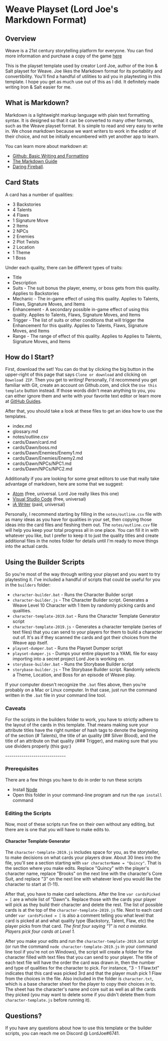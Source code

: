 # Weave Playset (Lord Joe's Markdown Format)

## Overview
Weave is a 21st century storytelling platform for everyone. You can find more information and purchase a copy of the game [here](https://weave.game/)

This is the playset template used by creator Lord Joe, author of the Iron & Salt playset for Weave. Joe likes the Markdown format for its portability and convertibility. You'll find a handful of utilities to aid you in playtesting in this template. I hope you get as much use out of this as I did. It definitely made writing Iron & Salt easier for me.

## What is Markdown?
Markdown is a lightweight markup language with plain text formatting syntax. It is designed so that it can be converted to many other formats, such as the Weave playset format. It is simple to read and very easy to write in. We chose markdown because we want writers to work in the editor of their choice, and not be initially encumbered with yet another app to learn.

You can learn more about markdown at:
- [Github: Basic Writing and Formatting](https://help.github.com/articles/basic-writing-and-formatting-syntax)
- [The Markdown Guide](https://www.markdownguide.org/)
- [Daring Fireball](https://daringfireball.net/projects/markdown/).

## Card Stats
A card has a number of qualities:
- 3 Backstories
- 4 Talents
- 4 Flaws
- 1 Signature Move
- 2 Items
- 2 NPCs
- 2 Enemies
- 2 Plot Twists
- 2 Location
- 1 Theme
- 1 Boss

Under each quality, there can be different types of traits:
- Title
- Description
- Suits - The suit bonus the player, enemy, or boss gets from this quality. Applies to Backstories
- Mechanic - The in-game effect of using this quality. Applies to Talents, Flaws, Signature Moves, and Items
- Enhancement - A secondary possible in-game effect of using this quality.  Applies to Talents, Flaws, Signature Moves, and Items
- Trigger - The list of suits or other conditions that will trigger the Enhancement for this quality.  Applies to Talents, Flaws, Signature Moves, and Items
- Range - The range of effect of this quality. Applies to  Applies to Talents, Signature Moves, and Items

## How do I Start?
First, download the set! You can do that by clicking the big button in the upper-right of this page that says `Clone or download` and clicking on `Download ZIP`. Then you get to writing! Personally, I'd recommend you get familiar with Git, create an account on Github.com, and click the `Use this template` button instead. If those words didn't mean anything to you, you can either ignore them and write with your favorite text editor or learn more at [GitHub Guides](https://guides.github.com/).

After that, you should take a look at these files to get an idea how to use the templates.
- index.md
- glossary.md
- notes/outline.csv
- cards/Dawn/card.md
- cards/Dawn/boss.md
- cards/Dawn/Enemies/Enemy1.md
- cards/Dawn/Enemies/Enemy2.md
- cards/Dawn/NPCs/NPC1.md
- cards/Dawn/NPCs/NPC2.md

Additionally if you are looking for some great editors to use that really take advantage of markdown, here are some that we suggest:
- [Atom](https://atom.io) \(free, universal. Lord Joe really likes this one\)
- [Visual Studio Code](https://code.visualstudio.com) \(free, universal\)
- [iA Writer](http://iawriter.com) \(paid, universal\)

Personally, I recommend starting by filling in the `notes/outline.csv` file with as many ideas as you have for qualities in your set, then copying those ideas into the card files and fleshing them out. The `notes/outline.csv` file will help you keep your total progress all in one place. You can fill it in with whatever you like, but I prefer to keep it to just the quality titles and create additional files in the notes folder for details until I'm ready to move things into the actual cards.

## Using the Builder Scripts
So you're most of the way through writing your playset and you want to try playtesting it. I've included a handful of scripts that could be useful for you in the `builders` folder:
- `character-builder.bat` - Runs the Character Builder script
- `character-builder.js` - The Character Builder script. Generates a Weave Level 10 Character with 1 Item by randomly picking cards and qualities.
- `character-template-2019.bat` - Runs the Character Template Generator script
- `character-template-2019.js` - Generates a character template (series of text files) that you can send to your players for them to build a character out of. It's as if they scanned the cards and got their choices from the Weave app itself.
- `playset-dumper.bat` - Runs the Playset Dumper script
- `playset-dumper.js` - Dumps your entire playset to a YAML file for easy importing into a secret project Lord Joe is working on.
- `storybase-builder.bat` - Runs the Storybase Builder script
- `storybase-builder.js` - The Storybase Builder script. Randomly selects a Theme, Location, and Boss for an episode of Weave play.

If your computer doesn't recognize the `.bat` files above, then you're probably on a Mac or Linux computer. In that case, just run the command written in the `.bat` file in your command line tool.

### Caveats
For the scripts in the builders folder to work, you have to strictly adhere to the layout of the cards in this template. That means making sure your attribute titles have the right number of hash tags to denote the beginning of the section (\# Talents), the title of an quality (\## Silver Blood), and the title of an attribute on that quality (\### Trigger), and making sure that you use dividers properly (this guy:)

\------------------------------

### Prerequisites
There are a few things you have to do in order to run these scripts
- Install [Node](https://nodejs.org/)
- Open this folder in your command-line program and run the `npm install` command

### Editing the Scripts
Now, most of these scripts run fine on their own without any editing, but there are is one that you will have to make edits to.

#### Character Template Generator
The `character-template-2019.js` includes space for you, as the storyteller, to make decisions on what cards your players draw. About 30 lines into the file, you'll see a section starting with `var characterName = "Quincy"`. That is the section where you make edits. Replace "Quincy" with the player's character name, replace "Brooks" on the next line with the character's Core Suit, and replace "3" on the next line with whatever level you would like the character to start at (1-11).

After that, you have to make card selections. After the line `var cardsPicked = [` are a whole list of "Dawn"s. Replace those with the cards your player will pick as they build their character and delete the rest. The list of possible cards is at the top of the `character-template-2019.js` file. Next to each card under `var cardsPicked = [` is also a comment telling you what level that card is picked at and what quality type (Backstory, Talent, Flaw, etc) the player picks from that card. *The first four saying "1" is not a mistake. Players pick four cards at Level 1.*

After you make your edits and run the `character-template-2019.bat` script (or run the command `node character-template-2019.js` in your command line tool if you're not on Windows), the script will create a folder for the character filled with text files that you can send to your player. The title of each text file will have the order the card was drawn in, then the number and type of qualities for the character to pick. For instance, "3 - 1 Flaw.txt" indicates that this card was picked 3rd and that the player mush pick 1 Flaw from the choices in the file. Also included in the folder is `character.txt`, which is a base character sheet for the player to copy their choices in to. The sheet has the character's name and core suit as well as all the cards they picked (you may want to delete some if you didn't delete them from `character-template.js` before running it).

## Questions?
If you have any questions about how to use this template or the builder scripts, you can reach me on Discord @ LordJoe#6741.
